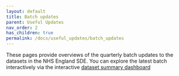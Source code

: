 ```yaml
---
layout: default
title: Batch updates
parent: Useful Updates
nav_order: 2
has_children: true
permalink: /docs/useful_updates/batch_updates
---
```


These pages provide overviews of the quarterly batch updates to the datasets in the NHS England SDE. You can 
explore the latest batch interactively via the interactive <a href="https://bhfdatasciencecentre.org/dashboard/" target="_blank">dataset summary dashboard</a>
